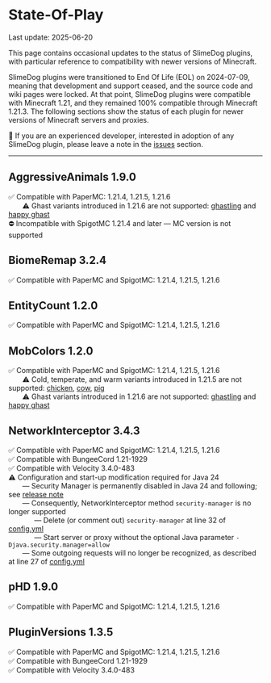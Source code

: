 # State-Of-Play
Last update: 2025-06-20

This page contains occasional updates to the status of SlimeDog plugins,
with particular reference to compatibility with newer versions of Minecraft.

SlimeDog plugins were transitioned to End Of Life (EOL) on 2024-07-09,
meaning that development and support ceased, and the source code and wiki pages were locked.
At that point, SlimeDog plugins were compatible with Minecraft 1.21,
and they remained 100% compatible through Minecraft 1.21.3.
The following sections show the status of each plugin for newer versions of Minecraft servers and proxies.

💬 If you are an experienced developer, interested in adoption of any SlimeDog plugin, please leave a note in the [issues](https://github.com/SlimeDog/State-Of-Play/issues) section.

-----

## AggressiveAnimals 1.9.0
✅ Compatible with PaperMC: 1.21.4, 1.21.5, 1.21.6 <br>
&nbsp;&nbsp;&nbsp;&nbsp;&nbsp;&nbsp; ⚠️ Ghast variants introduced in 1.21.6 are not supported: [ghastling](https://minecraft.wiki/w/Ghastling) and [happy ghast](https://minecraft.wiki/w/Happy_Ghast) <br>
⛔ Incompatible with SpigotMC 1.21.4 and later &mdash; MC version is not supported <br>

## BiomeRemap 3.2.4
✅ Compatible with PaperMC and SpigotMC: 1.21.4, 1.21.5, 1.21.6 <br>

## EntityCount 1.2.0
✅ Compatible with PaperMC and SpigotMC: 1.21.4, 1.21.5, 1.21.6 <br>

## MobColors 1.2.0
✅ Compatible with PaperMC and SpigotMC: 1.21.4, 1.21.5, 1.21.6 <br>
&nbsp;&nbsp;&nbsp;&nbsp;&nbsp;&nbsp; ⚠️ Cold, temperate, and warm variants introduced in 1.21.5 are not supported: [chicken](https://minecraft.wiki/w/Chicken#Variants), [cow](https://minecraft.wiki/w/Cow#Variants), [pig](https://minecraft.wiki/w/Pig#Variants) <br> 
&nbsp;&nbsp;&nbsp;&nbsp;&nbsp;&nbsp; ⚠️ Ghast variants introduced in 1.21.6 are not supported: [ghastling](https://minecraft.wiki/w/Ghastling) and [happy ghast](https://minecraft.wiki/w/Happy_Ghast) <br>

## NetworkInterceptor 3.4.3
✅ Compatible with PaperMC and SpigotMC: 1.21.4, 1.21.5, 1.21.6 <br>
✅ Compatible with BungeeCord 1.21-1929 <br>
✅ Compatible with Velocity 3.4.0-483 <br>
⚠️ Configuration and start-up modification required for Java 24 <br>
&nbsp;&nbsp;&nbsp;&nbsp;&nbsp;&nbsp; &mdash; Security Manager is permanently disabled in Java 24 and following; see [release note](https://openjdk.org/jeps/486) <br>
&nbsp;&nbsp;&nbsp;&nbsp;&nbsp;&nbsp; &mdash; Consequently, NetworkInterceptor method `security-manager` is no longer supported <br>
&nbsp;&nbsp;&nbsp;&nbsp;&nbsp;&nbsp;&nbsp;&nbsp;&nbsp;&nbsp;&nbsp;&nbsp; &mdash; Delete (or comment out) `security-manager` at line 32 of [config.yml](https://github.com/SlimeDog/NetworkInterceptor/blob/master/src/main/resources/config.yml) <br>
&nbsp;&nbsp;&nbsp;&nbsp;&nbsp;&nbsp;&nbsp;&nbsp;&nbsp;&nbsp;&nbsp;&nbsp; &mdash; Start server or proxy without the optional Java parameter `-Djava.security.manager=allow` <br>
&nbsp;&nbsp;&nbsp;&nbsp;&nbsp;&nbsp; &mdash; Some outgoing requests will no longer be recognized, as described at line 27 of [config.yml](https://github.com/SlimeDog/NetworkInterceptor/blob/master/src/main/resources/config.yml) <br>

## pHD 1.9.0
✅ Compatible with PaperMC and SpigotMC: 1.21.4, 1.21.5, 1.21.6 <br>

## PluginVersions 1.3.5
✅ Compatible with PaperMC and SpigotMC: 1.21.4, 1.21.5, 1.21.6 <br>
✅ Compatible with BungeeCord 1.21-1929 <br>
✅ Compatible with Velocity 3.4.0-483 <br>
